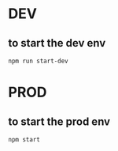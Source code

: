 # DEV

## to start the dev env

```
npm run start-dev
```

# PROD

## to start the prod env

```
npm start
```
